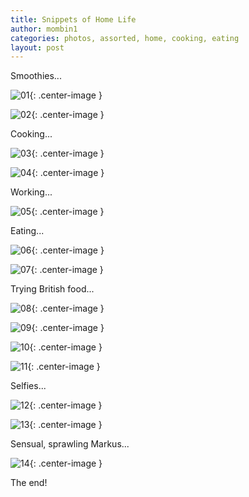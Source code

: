 ```yaml
---
title: Snippets of Home Life
author: mombin1
categories: photos, assorted, home, cooking, eating
layout: post
---
```


Smoothies...

![01](/assets/2017-01-25-home-life-001/001.jpg){: .center-image }

![02](/assets/2017-01-25-home-life-001/002.jpg){: .center-image }

Cooking...

![03](/assets/2017-01-25-home-life-001/003.jpg){: .center-image }

![04](/assets/2017-01-25-home-life-001/004.jpg){: .center-image }

Working...

![05](/assets/2017-01-25-home-life-001/005.jpg){: .center-image }

Eating...

![06](/assets/2017-01-25-home-life-001/006.jpg){: .center-image }

![07](/assets/2017-01-25-home-life-001/007.jpg){: .center-image }

Trying British food...

![08](/assets/2017-01-25-home-life-001/008.jpg){: .center-image }

![09](/assets/2017-01-25-home-life-001/009.jpg){: .center-image }

![10](/assets/2017-01-25-home-life-001/010.jpg){: .center-image }

![11](/assets/2017-01-25-home-life-001/011.jpg){: .center-image }

Selfies...

![12](/assets/2017-01-25-home-life-001/012.jpg){: .center-image }

![13](/assets/2017-01-25-home-life-001/013.jpg){: .center-image }

Sensual, sprawling Markus...

![14](/assets/2017-01-25-home-life-001/014.jpg){: .center-image }


The end!

